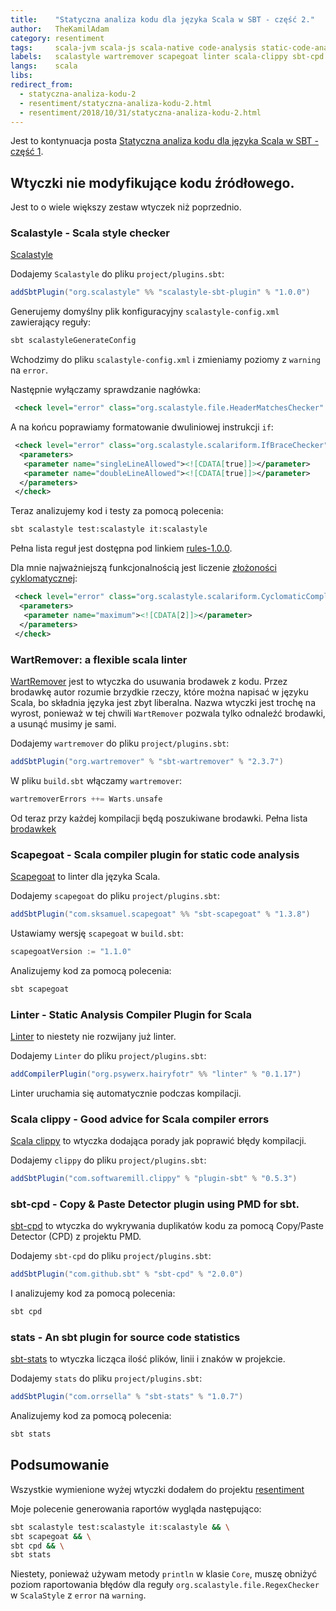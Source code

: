 ```yaml
---
title:    "Statyczna analiza kodu dla języka Scala w SBT - część 2."
author:   TheKamilAdam
category: resentiment
tags:     scala-jvm scala-js scala-native code-analysis static-code-analysis sbt
labels:   scalastyle wartremover scapegoat linter scala-clippy sbt-cpd sbt-stats
langs:    scala
libs:
redirect_from:
  - statyczna-analiza-kodu-2
  - resentiment/statyczna-analiza-kodu-2.html
  - resentiment/2018/10/31/statyczna-analiza-kodu-2.html
---
```


Jest to kontynuacja posta
[Statyczna analiza kodu dla języka Scala w SBT - część 1](resentiment/2018/10/24/statyczna-analiza-kodu-1.html).

## Wtyczki nie modyfikujące kodu źródłowego.

Jest to o wiele większy zestaw wtyczek niż poprzednio.


### Scalastyle - Scala style checker

[Scalastyle](<http://www.scalastyle.org>)

Dodajemy `Scalastyle` do pliku `project/plugins.sbt`:
```scala
addSbtPlugin("org.scalastyle" %% "scalastyle-sbt-plugin" % "1.0.0")
```

Generujemy domyślny plik konfiguracyjny `scalastyle-config.xml` zawierający reguły:
```bash
sbt scalastyleGenerateConfig
```

Wchodzimy do pliku `scalastyle-config.xml` i zmieniamy poziomy z `warning` na `error`.

Następnie wyłączamy sprawdzanie nagłówka:
```xml
 <check level="error" class="org.scalastyle.file.HeaderMatchesChecker" enabled="false"/>
```
A na końcu poprawiamy formatowanie dwuliniowej instrukcji `if`:
```xml
 <check level="error" class="org.scalastyle.scalariform.IfBraceChecker" enabled="true">
  <parameters>
   <parameter name="singleLineAllowed"><![CDATA[true]]></parameter>
   <parameter name="doubleLineAllowed"><![CDATA[true]]></parameter>
  </parameters>
 </check>
```

Teraz analizujemy kod i testy za pomocą polecenia:
```bash
sbt scalastyle test:scalastyle it:scalastyle
```

Pełna lista reguł jest dostępna pod linkiem
[rules-1.0.0](<http://www.scalastyle.org/rules-1.0.0.html>).

Dla mnie najważniejszą funkcjonalnością jest liczenie [złożoności cyklomatycznej](<https://pl.wikipedia.org/wiki/Złożoność_cyklomatyczna>):
```xml
 <check level="error" class="org.scalastyle.scalariform.CyclomaticComplexityChecker" enabled="true">
  <parameters>
   <parameter name="maximum"><![CDATA[2]]></parameter>
  </parameters>
 </check>
```

### WartRemover: a flexible scala linter
[WartRemover](<https://www.wartremover.org>)
jest to wtyczka do usuwania brodawek z kodu.
Przez brodawkę autor rozumie brzydkie rzeczy, które można napisać w języku Scala,
bo składnia języka jest zbyt liberalna.
Nazwa wtyczki jest trochę na wyrost,
ponieważ w tej chwili `WartRemover` pozwala tylko odnaleźć brodawki,
a usunąć musimy je sami.

Dodajemy `wartremover` do pliku `project/plugins.sbt`:
```scala
addSbtPlugin("org.wartremover" % "sbt-wartremover" % "2.3.7")
```

W pliku `build.sbt` włączamy `wartremover`:
```scala
wartremoverErrors ++= Warts.unsafe
```

Od teraz przy każdej kompilacji będą poszukiwane brodawki.
Pełna lista [brodawkek](<http://www.wartremover.org/doc/warts.html>)

### Scapegoat - Scala compiler plugin for static code analysis
[Scapegoat](<https://github.com/sksamuel/scapegoat>) to linter dla języka Scala.

Dodajemy `scapegoat` do pliku `project/plugins.sbt`:
```scala
addSbtPlugin("com.sksamuel.scapegoat" %% "sbt-scapegoat" % "1.3.8")
```

Ustawiamy wersję `scapegoat` w `build.sbt`:
```scala
scapegoatVersion := "1.1.0"
```

Analizujemy kod za pomocą polecenia:
```bash
sbt scapegoat
```

### Linter - Static Analysis Compiler Plugin for Scala
[Linter](<https://github.com/HairyFotr/linter>)
to niestety nie rozwijany już linter.

Dodajemy `Linter` do pliku `project/plugins.sbt`:
```scala
addCompilerPlugin("org.psywerx.hairyfotr" %% "linter" % "0.1.17")
```

Linter uruchamia się automatycznie podczas kompilacji.

### Scala clippy - Good advice for Scala compiler errors
[Scala clippy](<https://scala-clippy.org>)
to wtyczka dodająca porady jak poprawić błędy kompilacji.

Dodajemy `clippy` do pliku `project/plugins.sbt`:
```scala
addSbtPlugin("com.softwaremill.clippy" % "plugin-sbt" % "0.5.3")
```

### sbt-cpd - Copy & Paste Detector plugin using PMD for sbt.
[sbt-cpd](<https://github.com/sbt/sbt-cpd>)
to wtyczka do wykrywania duplikatów kodu za pomocą Copy/Paste Detector (CPD) z projektu PMD.

Dodajemy `sbt-cpd` do pliku `project/plugins.sbt`:
```scala
addSbtPlugin("com.github.sbt" % "sbt-cpd" % "2.0.0")
```

I analizujemy kod za pomocą polecenia:
```bash
sbt cpd
```

### stats - An sbt plugin for source code statistics

[sbt-stats](<https://github.com/orrsella/sbt-stats>)
to wtyczka licząca ilość plików, linii i znaków w projekcie.

Dodajemy `stats` do pliku `project/plugins.sbt`:
```scala
addSbtPlugin("com.orrsella" % "sbt-stats" % "1.0.7")
```

Analizujemy kod za pomocą polecenia:
```bash
sbt stats
```

## Podsumowanie

Wszystkie wymienione wyżej wtyczki dodałem do projektu
[resentiment](<https://github.com/writeonly/resentiment>)

Moje polecenie generowania raportów wygląda następująco:
```bash
sbt scalastyle test:scalastyle it:scalastyle && \
sbt scapegoat && \
sbt cpd && \
sbt stats
```

Niestety,
ponieważ używam metody `println` w klasie `Core`,
muszę obniżyć poziom raportowania błędów
dla reguły `org.scalastyle.file.RegexChecker` w `ScalaStyle`
z `error` na `warning`.